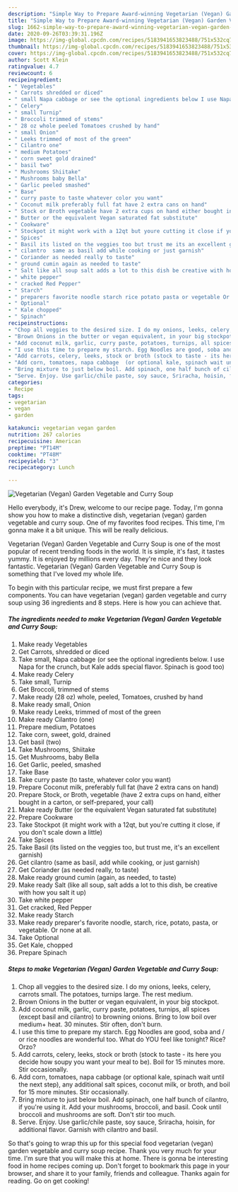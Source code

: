 ```yaml
---
description: "Simple Way to Prepare Award-winning Vegetarian (Vegan) Garden Vegetable and Curry Soup"
title: "Simple Way to Prepare Award-winning Vegetarian (Vegan) Garden Vegetable and Curry Soup"
slug: 1662-simple-way-to-prepare-award-winning-vegetarian-vegan-garden-vegetable-and-curry-soup
date: 2020-09-26T03:39:31.196Z
image: https://img-global.cpcdn.com/recipes/5183941653823488/751x532cq70/vegetarian-vegan-garden-vegetable-and-curry-soup-recipe-main-photo.jpg
thumbnail: https://img-global.cpcdn.com/recipes/5183941653823488/751x532cq70/vegetarian-vegan-garden-vegetable-and-curry-soup-recipe-main-photo.jpg
cover: https://img-global.cpcdn.com/recipes/5183941653823488/751x532cq70/vegetarian-vegan-garden-vegetable-and-curry-soup-recipe-main-photo.jpg
author: Scott Klein
ratingvalue: 4.7
reviewcount: 6
recipeingredient:
- " Vegetables"
- " Carrots shredded or diced"
- " small Napa cabbage or see the optional ingredients below I use Napa for the crunch but Kale adds special flavor Spinach is good too"
- " Celery"
- " small Turnip"
- " Broccoli trimmed of stems"
- " 28 oz whole peeled Tomatoes crushed by hand"
- " small Onion"
- " Leeks trimmed of most of the green"
- " Cilantro one"
- " medium Potatoes"
- " corn sweet gold drained"
- " basil two"
- " Mushrooms Shiitake"
- " Mushrooms baby Bella"
- " Garlic peeled smashed"
- " Base"
- " curry paste to taste whatever color you want"
- " Coconut milk preferably full fat have 2 extra cans on hand"
- " Stock or Broth vegetable have 2 extra cups on hand either bought in a carton or selfprepared your call"
- " Butter or the equivalent Vegan saturated fat substitute"
- " Cookware"
- " Stockpot it might work with a 12qt but youre cutting it close if you dont scale down a little"
- " Spices"
- " Basil its listed on the veggies too but trust me its an excellent garnish"
- " cilantro  same as basil add while cooking or just garnish"
- " Coriander as needed really to taste"
- " ground cumin again as needed to taste"
- " Salt like all soup salt adds a lot to this dish be creative with how you salt it up"
- " white pepper"
- " cracked Red Pepper"
- " Starch"
- " preparers favorite noodle starch rice potato pasta or vegetable Or none at all"
- " Optional"
- " Kale chopped"
- " Spinach"
recipeinstructions:
- "Chop all veggies to the desired size. I do my onions, leeks, celery, carrots small. The potatoes, turnips large. The rest medium."
- "Brown Onions in the butter or vegan equivalent, in your big stockpot."
- "Add coconut milk, garlic, curry paste, potatoes, turnips, all spices (except basil and cilantro) to browning onions. Bring to low boil over medium+ heat. 30 minutes. Stir often, don&#39;t burn."
- "I use this time to prepare my starch. Egg Noodles are good, soba and / or rice noodles are wonderful too. What do YOU feel like tonight? Rice? Orzo?"
- "Add carrots, celery, leeks, stock or broth (stock to taste - its here you decide how soupy you want your meal to be). Boil for 15 minutes more. Stir occasionally."
- "Add corn, tomatoes, napa cabbage  (or optional kale, spinach wait until the next step), any additional salt spices, coconut milk, or broth, and boil for 15 more minutes. Stir occasionally."
- "Bring mixture to just below boil. Add spinach, one half bunch of cilantro, if you&#39;re using it. Add your mushrooms, broccoli, and basil. Cook until broccoli and mushrooms are soft. Don&#39;t stir too much."
- "Serve. Enjoy. Use garlic/chile paste, soy sauce, Sriracha, hoisin, for additional flavor. Garnish with cilantro and basil."
categories:
- Recipe
tags:
- vegetarian
- vegan
- garden

katakunci: vegetarian vegan garden 
nutrition: 267 calories
recipecuisine: American
preptime: "PT14M"
cooktime: "PT48M"
recipeyield: "3"
recipecategory: Lunch

---
```



![Vegetarian (Vegan) Garden Vegetable and Curry Soup](https://img-global.cpcdn.com/recipes/5183941653823488/751x532cq70/vegetarian-vegan-garden-vegetable-and-curry-soup-recipe-main-photo.jpg)

Hello everybody, it's Drew, welcome to our recipe page. Today, I'm gonna show you how to make a distinctive dish, vegetarian (vegan) garden vegetable and curry soup. One of my favorites food recipes. This time, I'm gonna make it a bit unique. This will be really delicious.



Vegetarian (Vegan) Garden Vegetable and Curry Soup is one of the most popular of recent trending foods in the world. It is simple, it's fast, it tastes yummy. It is enjoyed by millions every day. They're nice and they look fantastic. Vegetarian (Vegan) Garden Vegetable and Curry Soup is something that I've loved my whole life.


To begin with this particular recipe, we must first prepare a few components. You can have vegetarian (vegan) garden vegetable and curry soup using 36 ingredients and 8 steps. Here is how you can achieve that.

<!--inarticleads1-->

##### The ingredients needed to make Vegetarian (Vegan) Garden Vegetable and Curry Soup:

1. Make ready  Vegetables
1. Get  Carrots, shredded or diced
1. Take  small, Napa cabbage (or see the optional ingredients below. I use Napa for the crunch, but Kale adds special flavor. Spinach is good too)
1. Make ready  Celery
1. Take  small, Turnip
1. Get  Broccoli, trimmed of stems
1. Make ready  (28 oz) whole, peeled, Tomatoes, crushed by hand
1. Make ready  small, Onion
1. Make ready  Leeks, trimmed of most of the green
1. Make ready  Cilantro (one)
1. Prepare  medium, Potatoes
1. Take  corn, sweet, gold, drained
1. Get  basil (two)
1. Take  Mushrooms, Shiitake
1. Get  Mushrooms, baby Bella
1. Get  Garlic, peeled, smashed
1. Take  Base
1. Take  curry paste (to taste, whatever color you want)
1. Prepare  Coconut milk, preferably full fat (have 2 extra cans on hand)
1. Prepare  Stock, or Broth, vegetable (have 2 extra cups on hand, either bought in a carton, or self-prepared, your call)
1. Make ready  Butter (or the equivalent Vegan saturated fat substitute)
1. Prepare  Cookware
1. Take  Stockpot (it might work with a 12qt, but you&#39;re cutting it close, if you don&#39;t scale down a little)
1. Take  Spices
1. Take  Basil (its listed on the veggies too, but trust me, it&#39;s an excellent garnish)
1. Get  cilantro  (same as basil, add while cooking, or just garnish)
1. Get  Coriander (as needed really, to taste)
1. Make ready  ground cumin (again, as needed, to taste)
1. Make ready  Salt (like all soup, salt adds a lot to this dish, be creative with how you salt it up)
1. Take  white pepper
1. Get  cracked, Red Pepper
1. Make ready  Starch
1. Make ready  preparer&#39;s favorite noodle, starch, rice, potato, pasta, or vegetable. Or none at all.
1. Take  Optional
1. Get  Kale, chopped
1. Prepare  Spinach




<!--inarticleads2-->

##### Steps to make Vegetarian (Vegan) Garden Vegetable and Curry Soup:

1. Chop all veggies to the desired size. I do my onions, leeks, celery, carrots small. The potatoes, turnips large. The rest medium.
1. Brown Onions in the butter or vegan equivalent, in your big stockpot.
1. Add coconut milk, garlic, curry paste, potatoes, turnips, all spices (except basil and cilantro) to browning onions. Bring to low boil over medium+ heat. 30 minutes. Stir often, don&#39;t burn.
1. I use this time to prepare my starch. Egg Noodles are good, soba and / or rice noodles are wonderful too. What do YOU feel like tonight? Rice? Orzo?
1. Add carrots, celery, leeks, stock or broth (stock to taste - its here you decide how soupy you want your meal to be). Boil for 15 minutes more. Stir occasionally.
1. Add corn, tomatoes, napa cabbage  (or optional kale, spinach wait until the next step), any additional salt spices, coconut milk, or broth, and boil for 15 more minutes. Stir occasionally.
1. Bring mixture to just below boil. Add spinach, one half bunch of cilantro, if you&#39;re using it. Add your mushrooms, broccoli, and basil. Cook until broccoli and mushrooms are soft. Don&#39;t stir too much.
1. Serve. Enjoy. Use garlic/chile paste, soy sauce, Sriracha, hoisin, for additional flavor. Garnish with cilantro and basil.




So that's going to wrap this up for this special food vegetarian (vegan) garden vegetable and curry soup recipe. Thank you very much for your time. I'm sure that you will make this at home. There is gonna be interesting food in home recipes coming up. Don't forget to bookmark this page in your browser, and share it to your family, friends and colleague. Thanks again for reading. Go on get cooking!
